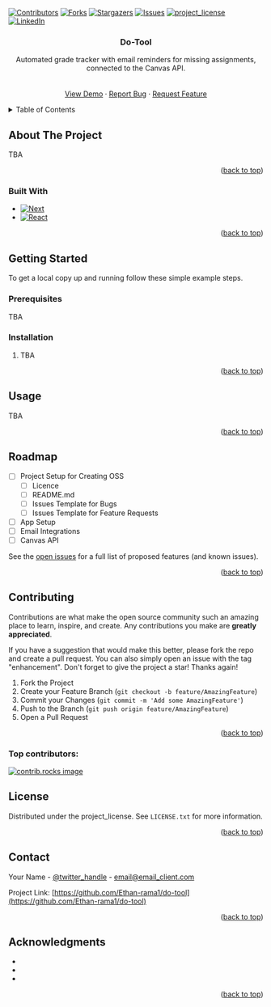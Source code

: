 <!-- Improved compatibility of back to top link: See: https://github.com/othneildrew/Best-README-Template/pull/73 -->
<a id="readme-top"></a>
<!--
*** Thanks for checking out the Best-README-Template. If you have a suggestion
*** that would make this better, please fork the repo and create a pull request
*** or simply open an issue with the tag "enhancement".
*** Don't forget to give the project a star!
*** Thanks again! Now go create something AMAZING! :D
-->


<!-- PROJECT SHIELDS -->
<!--
*** I'm using markdown "reference style" links for readability.
*** Reference links are enclosed in brackets [ ] instead of parentheses ( ).
*** See the bottom of this document for the declaration of the reference variables
*** for contributors-url, forks-url, etc. This is an optional, concise syntax you may use.
*** https://www.markdownguide.org/basic-syntax/#reference-style-links
-->
[![Contributors][contributors-shield]][contributors-url]
[![Forks][forks-shield]][forks-url]
[![Stargazers][stars-shield]][stars-url]
[![Issues][issues-shield]][issues-url]
[![project_license][license-shield]][license-url]
[![LinkedIn][linkedin-shield]][linkedin-url]



<!-- PROJECT LOGO -->
<!-- <br /> -->
<div align="center">
  <!-- <a href="https://github.com/Ethan-rama1/do-tool">
    <img src="images/logo.png" alt="Logo" width="80" height="80">
  </a> -->

<h3 align="center">Do-Tool</h3>

  <p align="center">
    Automated grade tracker with email reminders for missing assignments, connected to the Canvas API.
    <br />
    <!-- <a href="https://github.com/Ethan-rama1/do-tool"><strong>Explore the docs »</strong></a> -->
    <br />
    <br />
    <a href="https://github.com/Ethan-rama1/do-tool.git">View Demo</a>
    &middot;
    <a href="https://github.com/Ethan-rama1/do-tool/issues/new?labels=bug&template=bug-report.md">Report Bug</a>
    &middot;
    <a href="https://github.com/Ethan-rama1/do-tool/issues/new?labels=enhancement&template=feature-request.md">Request Feature</a>
  </p>
</div>



<!-- TABLE OF CONTENTS -->
<details>
  <summary>Table of Contents</summary>
  <ol>
    <li>
      <a href="#about-the-project">About The Project</a>
      <ul>
        <li><a href="#built-with">Built With</a></li>
      </ul>
    </li>
    <li>
      <a href="#getting-started">Getting Started</a>
      <ul>
        <li><a href="#prerequisites">Prerequisites</a></li>
        <li><a href="#installation">Installation</a></li>
      </ul>
    </li>
    <li><a href="#usage">Usage</a></li>
    <li><a href="#roadmap">Roadmap</a></li>
    <li><a href="#contributing">Contributing</a></li>
    <li><a href="#license">License</a></li>
    <li><a href="#contact">Contact</a></li>
    <li><a href="#acknowledgments">Acknowledgments</a></li>
  </ol>
</details>



<!-- ABOUT THE PROJECT -->
## About The Project

TBA

<p align="right">(<a href="#readme-top">back to top</a>)</p>



### Built With

* [![Next][Next.js]][Next-url]
* [![React][React.js]][React-url]

<p align="right">(<a href="#readme-top">back to top</a>)</p>



<!-- GETTING STARTED -->
## Getting Started

To get a local copy up and running follow these simple example steps.

### Prerequisites

TBA

### Installation

1. TBA

<p align="right">(<a href="#readme-top">back to top</a>)</p>



<!-- USAGE EXAMPLES -->
## Usage

TBA

<p align="right">(<a href="#readme-top">back to top</a>)</p>



<!-- ROADMAP -->
## Roadmap

- [ ] Project Setup for Creating OSS
    - [ ] Licence
    - [ ] README.md
    - [ ] Issues Template for Bugs
    - [ ] Issues Template for Feature Requests
- [ ] App Setup
- [ ] Email Integrations
- [ ] Canvas API

See the [open issues](https://github.com/Ethan-rama1/do-tool/issues) for a full list of proposed features (and known issues).

<p align="right">(<a href="#readme-top">back to top</a>)</p>



<!-- CONTRIBUTING -->
## Contributing

Contributions are what make the open source community such an amazing place to learn, inspire, and create. Any contributions you make are **greatly appreciated**.

If you have a suggestion that would make this better, please fork the repo and create a pull request. You can also simply open an issue with the tag "enhancement".
Don't forget to give the project a star! Thanks again!

1. Fork the Project
2. Create your Feature Branch (`git checkout -b feature/AmazingFeature`)
3. Commit your Changes (`git commit -m 'Add some AmazingFeature'`)
4. Push to the Branch (`git push origin feature/AmazingFeature`)
5. Open a Pull Request

<p align="right">(<a href="#readme-top">back to top</a>)</p>

### Top contributors:

<a href="https://github.com/Ethan-rama1/do-tool/graphs/contributors">
  <img src="https://contrib.rocks/image?repo=ethan-rama1/do-tool" alt="contrib.rocks image" />
</a>



<!-- LICENSE -->
## License

Distributed under the project_license. See `LICENSE.txt` for more information.

<p align="right">(<a href="#readme-top">back to top</a>)</p>



<!-- CONTACT -->
## Contact

Your Name - [@twitter_handle](https://twitter.com/twitter_handle) - email@email_client.com

Project Link: [https://github.com/Ethan-rama1/do-tool](https://github.com/Ethan-rama1/do-tool)

<p align="right">(<a href="#readme-top">back to top</a>)</p>



<!-- ACKNOWLEDGMENTS -->
## Acknowledgments

* []()
* []()
* []()

<p align="right">(<a href="#readme-top">back to top</a>)</p>



<!-- MARKDOWN LINKS & IMAGES -->
<!-- https://www.markdownguide.org/basic-syntax/#reference-style-links -->
[contributors-shield]: https://img.shields.io/github/contributors/ethan-rama1/do-tool.svg?style=for-the-badge
[contributors-url]: https://github.com/Ethan-rama1/do-tool/graphs/contributors
[forks-shield]: https://img.shields.io/github/forks/ethan-rama1/do-tool.svg?style=for-the-badge
[forks-url]: https://github.com/Ethan-rama1/do-tool/network/members
[stars-shield]: https://img.shields.io/github/stars/ethan-rama1/do-tool.svg?style=for-the-badge
[stars-url]: https://github.com/Ethan-rama1/do-tool/stargazers
[issues-shield]: https://img.shields.io/github/issues/ethan-rama1/do-tool.svg?style=for-the-badge
[issues-url]: https://github.com/Ethan-rama1/do-tool/issues
[license-shield]: https://img.shields.io/github/license/ethan-rama1/do-tool.svg?style=for-the-badge
[license-url]: https://github.com/Ethan-rama1/do-tool/blob/master/LICENSE.txt
[linkedin-shield]: https://img.shields.io/badge/-LinkedIn-black.svg?style=for-the-badge&logo=linkedin&colorB=555
[linkedin-url]: https://linkedin.com/in/linkedin_username
[product-screenshot]: images/screenshot.png
[Next.js]: https://img.shields.io/badge/next.js-000000?style=for-the-badge&logo=nextdotjs&logoColor=white
[Next-url]: https://nextjs.org/
[React.js]: https://img.shields.io/badge/React-20232A?style=for-the-badge&logo=react&logoColor=61DAFB
[React-url]: https://reactjs.org/
[Vue.js]: https://img.shields.io/badge/Vue.js-35495E?style=for-the-badge&logo=vuedotjs&logoColor=4FC08D
[Vue-url]: https://vuejs.org/
[Angular.io]: https://img.shields.io/badge/Angular-DD0031?style=for-the-badge&logo=angular&logoColor=white
[Angular-url]: https://angular.io/
[Svelte.dev]: https://img.shields.io/badge/Svelte-4A4A55?style=for-the-badge&logo=svelte&logoColor=FF3E00
[Svelte-url]: https://svelte.dev/
[Laravel.com]: https://img.shields.io/badge/Laravel-FF2D20?style=for-the-badge&logo=laravel&logoColor=white
[Laravel-url]: https://laravel.com
[Bootstrap.com]: https://img.shields.io/badge/Bootstrap-563D7C?style=for-the-badge&logo=bootstrap&logoColor=white
[Bootstrap-url]: https://getbootstrap.com
[JQuery.com]: https://img.shields.io/badge/jQuery-0769AD?style=for-the-badge&logo=jquery&logoColor=white
[JQuery-url]: https://jquery.com 

